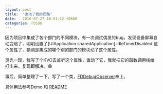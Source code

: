 ```yaml
---
layout: post
title:  "谁动了我的奶酪"
date:   2016-07-27 16:51:32 +0800
categories: FDSDK
---
```


因为项目中集成了各个部门的不同模块，有一次调试偶发的bug，发现设备屏幕自动变暗了，明明设置了[UIApplication sharedApplication].idleTimerDisabled 这个属性了，猜测是集成的哪个别的部门的模块动了这个属性。


灵光一现，我写了个KVO去监听这个属性，谁动了它，我就把它的函数调用栈给打出来。复现即解决。😄

事后，简单整理了一下，写了一个类，[FDDebugObserver](https://github.com/toolazytoname/FDDebugObserver)奉上。

具体用法参考Demo 和 [README](https://github.com/toolazytoname/FDDebugObserver/blob/master/README.md)